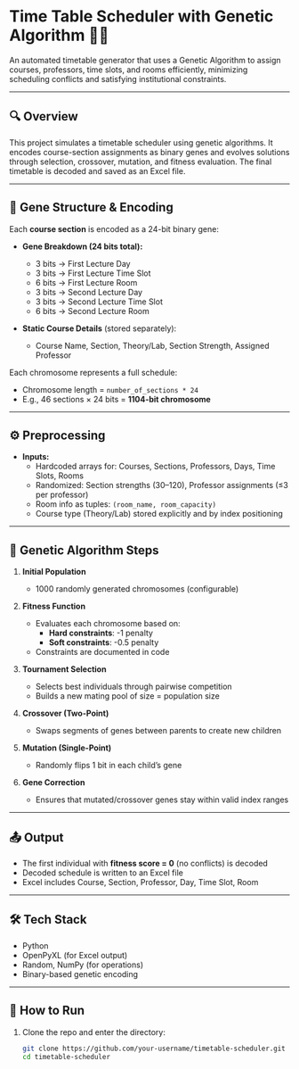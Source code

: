 # Time Table Scheduler with Genetic Algorithm 📅🧬

An automated timetable generator that uses a Genetic Algorithm to assign courses, professors, time slots, and rooms efficiently, minimizing scheduling conflicts and satisfying institutional constraints.

---

## 🔍 Overview

This project simulates a timetable scheduler using genetic algorithms. It encodes course-section assignments as binary genes and evolves solutions through selection, crossover, mutation, and fitness evaluation. The final timetable is decoded and saved as an Excel file.

---

## 🧱 Gene Structure & Encoding

Each **course section** is encoded as a 24-bit binary gene:

- **Gene Breakdown (24 bits total):**
  - 3 bits → First Lecture Day
  - 3 bits → First Lecture Time Slot
  - 6 bits → First Lecture Room
  - 3 bits → Second Lecture Day
  - 3 bits → Second Lecture Time Slot
  - 6 bits → Second Lecture Room

- **Static Course Details** (stored separately):
  - Course Name, Section, Theory/Lab, Section Strength, Assigned Professor

Each chromosome represents a full schedule:
- Chromosome length = `number_of_sections * 24`
- E.g., 46 sections × 24 bits = **1104-bit chromosome**

---

## ⚙️ Preprocessing

- **Inputs:**
  - Hardcoded arrays for: Courses, Sections, Professors, Days, Time Slots, Rooms
  - Randomized: Section strengths (30–120), Professor assignments (≤3 per professor)
  - Room info as tuples: `(room_name, room_capacity)`
  - Course type (Theory/Lab) stored explicitly and by index positioning

---

## 🧬 Genetic Algorithm Steps

1. **Initial Population**
   - 1000 randomly generated chromosomes (configurable)

2. **Fitness Function**
   - Evaluates each chromosome based on:
     - **Hard constraints**: -1 penalty
     - **Soft constraints**: -0.5 penalty
   - Constraints are documented in code

3. **Tournament Selection**
   - Selects best individuals through pairwise competition
   - Builds a new mating pool of size = population size

4. **Crossover (Two-Point)**
   - Swaps segments of genes between parents to create new children

5. **Mutation (Single-Point)**
   - Randomly flips 1 bit in each child’s gene

6. **Gene Correction**
   - Ensures that mutated/crossover genes stay within valid index ranges

---

## 📤 Output

- The first individual with **fitness score = 0** (no conflicts) is decoded
- Decoded schedule is written to an Excel file
- Excel includes Course, Section, Professor, Day, Time Slot, Room

---

## 🛠️ Tech Stack

- Python
- OpenPyXL (for Excel output)
- Random, NumPy (for operations)
- Binary-based genetic encoding

---

## 🚀 How to Run

1. Clone the repo and enter the directory:
   ```bash
   git clone https://github.com/your-username/timetable-scheduler.git
   cd timetable-scheduler
